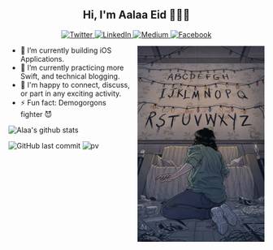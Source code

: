  


<h2 align="center">Hi, I'm Aalaa Eid 👩🏽‍💻</h2>
<p align="center">
  <a href="https://twitter.com/lwlaww" target="_blank">
    <img src="https://img.shields.io/badge/twitter-%231DA1F2.svg?&style=for-the-badge&logo=twitter&logoColor=white&color=071A2C" alt="Twitter"/>
  </a>
  <a href="https://www.linkedin.com/in/aalaa-eid" target="_blank">
    <img src="https://img.shields.io/badge/linkedin-%230077B5.svg?&style=for-the-badge&logo=linkedin&logoColor=white&color=071A2C" alt="LinkedIn"/>
  </a>
  <a href="https://aalaa.hashnode.dev" target="_blank">
    <img src="https://img.shields.io/badge/hashnode-%2312100E.svg?&style=for-the-badge&logo=medium&logoColor=white&color=071A2C" alt="Medium"/>
  </a>
  <a href="https://stackoverflow.com/users/6730558/aalaa" target="_blank">
    <img src="https://img.shields.io/badge/stackoverflow-%231877F2.svg?&style=for-the-badge&logo=facebook&logoColor=white&color=071A2C" alt="Facebook"/>
  </a>
</p>
 <!--[![leetcode](https://github.com/aalaaeid/aalaaeid/blob/main/images/leetcode.png)](https://leetcode.com/aalaaeid/)-->



<img align="right" width="250" src="https://github.com/aalaaeid/aalaaeid/blob/main/images/strangerThingsGIF1.gif"/>
<ul>
<li> 🔭 I’m currently building iOS Applications.</li>
<li> 🌱 I’m currently practicing more Swift, and technical blogging.</li>
<li> 🤝 I'm happy to connect, discuss, or part in any exciting activity. </li>
<li> ⚡ Fun fact: Demogorgons fighter 😈 </li>
</ul>


<!--📕 &nbsp;**Latest Blog Posts** 
 [How to](https) -->


<p align="centre">
 <img src="https://github-readme-streak-stats.herokuapp.com/?user=aalaaeid&theme=holi-theme" alt="Alaa's github stats"/>
</p>


![GitHub last commit](https://img.shields.io/github/last-commit/aalaaeid/aalaaeid)
![pv](https://pageview.vercel.app/?github_user=aalaaeid)
 










